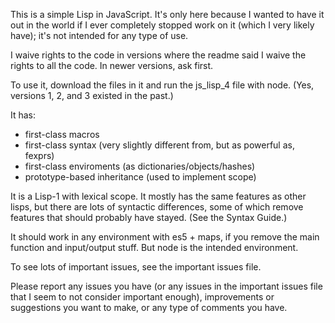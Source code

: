 This is a simple Lisp in JavaScript. It's only here because I wanted to have it out in the world if I ever completely stopped work on it (which I very likely have); it's not intended for any type of use.

I waive rights to the code in versions where the readme said I waive the rights to all the code. In newer versions, ask first.

To use it, download the files in it and run the js_lisp_4 file with node. (Yes, versions 1, 2, and 3 existed in the past.)

It has:

* first-class macros
* first-class syntax (very slightly different from, but as powerful as, fexprs)
* first-class enviroments (as dictionaries/objects/hashes)
* prototype-based inheritance (used to implement scope)

It is a Lisp-1 with lexical scope. It mostly has the same features as other lisps, but there are lots of syntactic differences, some of which remove features that should probably have stayed. (See the Syntax Guide.)

It should work in any environment with es5 + maps, if you remove the main function and input/output stuff. But node is the intended environment.

To see lots of important issues, see the important issues file.

Please report any issues you have (or any issues in the important issues file that I seem to not consider important enough), improvements or suggestions you want to make, or any type of comments you have.